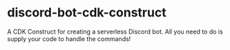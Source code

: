 # discord-bot-cdk-construct
A CDK Construct for creating a serverless Discord bot. All you need to do is supply your code to handle the commands!
